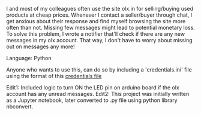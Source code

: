 I and most of my colleagues often use the site olx.in for selling/buying used products at cheap prices. 
Whenever I contact a seller/buyer through chat, I get anxious about their response and find myself browsing the site more often than not. Missing few messages might lead to potential monetary loss.
To solve this problem, I wrote a notifier that'll check if there are any new messages in my olx account.
That way, I don't have to worry about missing out on messages any more!

Language: Python

Anyone who wants to use this, can do so by including a 'credentials.ini' file using the format of this [credentials file](sample_credentials.ini)

Edit1: Included logic to turn ON the LED pin on arduino board if the olx account has any unread messages.
Edit2: This project was initially written as a Jupyter notebook, later converted to .py file using python library nbconvert.
